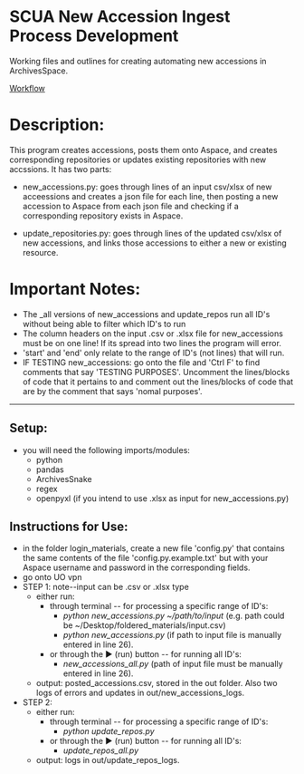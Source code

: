 # SCUA New Accession Ingest Process Development

Working files and outlines for creating automating new accessions in ArchivesSpace.

[Workflow](https://uoregon.sharepoint.com/:u:/s/O365_SCUAprocessing/ES8hGWg_DoJEkE4B2ViETJ4B7sYGi2O9DMJI8LQb5HFwIQ?e=uI8MBR)

# Description:
This program creates accessions, posts them onto Aspace, and creates corresponding repositories
or updates existing repositories with new accssions.
It has two parts: 

- new_accessions.py: goes through lines of an input csv/xlsx of new acceessions
and creates a json file for each line, then posting a new accession to Aspace
from each json file and checking if a corresponding repository exists in Aspace. 

- update_repositories.py: goes through lines of the updated csv/xlsx of new
accessions, and links those accessions to either a new or existing resource.

# Important Notes:
- The _all versions of new_accessions and update_repos run all ID's without being able to filter which ID's to run
- The column headers on the input .csv or .xlsx file for new_accessions must be on one line! If its spread into two lines the program will error.
- 'start' and 'end' only relate to the range of ID's (not lines) that will run. 
- IF TESTING new_accessions: go onto the file and 'Ctrl F' to find comments that say 'TESTING PURPOSES'. Uncomment the lines/blocks of code
  that it pertains to and comment out the lines/blocks of code that are by the comment that says 'nomal purposes'.

--------------------------------------------------------------------------------
Setup:
------
- you will need the following imports/modules:
  - python
  - pandas
  - ArchivesSnake
  - regex
  - openpyxl (if you intend to use .xlsx as input for new_accessions.py)

Instructions for Use:
---------------------
- in the folder login_materials, create a new file 'config.py' that contains the same contents of the file 'config.py.example.txt'
but with your Aspace username and password in the corresponding fields. 
- go onto UO vpn
- STEP 1: note--input can be .csv or .xlsx type
  - either run: 
    - through terminal -- for processing a specific range of ID's:
      - *python new_accessions.py ~/path/to/input* (e.g. path could be ~/Desktop/foldered_materials/input.csv)
      - *python new_accessions.py* (if path to input file is manually entered in line 26).
    - or through the ▶ (run) button -- for running all ID's:
      - *new_accessions_all.py* (path of input file must be manually entered in line 26).
  - output: posted_accessions.csv, stored in the out folder. Also two logs of errors and updates in out/new_accessions_logs.
- STEP 2: 
  - either run:
    - through terminal -- for processing a specific range of ID's: 
      - *python update_repos.py* 
    - or through the ▶ (run) button -- for running all ID's:
      - *update_repos_all.py* 
  - output: logs in out/update_repos_logs.
